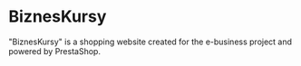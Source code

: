 # BiznesKursy
"BiznesKursy" is a shopping website created for the e-business project and powered by PrestaShop.
